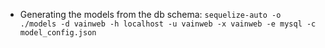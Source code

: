   * Generating the models from the db schema: `sequelize-auto -o ./models -d vainweb -h localhost -u vainweb -x vainweb -e mysql -c model_config.json`
